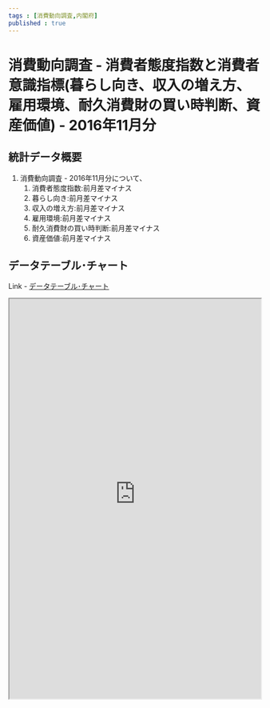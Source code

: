 ```yaml
--- 
tags : [消費動向調査,内閣府] 
published : true
---
```


# 消費動向調査 - 消費者態度指数と消費者意識指標(暮らし向き、収入の増え方、雇用環境、耐久消費財の買い時判断、資産価値) - 2016年11月分
## 統計データ概要
1. 消費動向調査 - 2016年11月分について、
	1. 消費者態度指数:前月差マイナス
	1. 暮らし向き:前月差マイナス
	1. 収入の増え方:前月差マイナス
	1. 雇用環境:前月差マイナス
	1. 耐久消費財の買い時判断:前月差マイナス
	1. 資産価値:前月差マイナス
	
## データテーブル･チャート
Link - [データテーブル･チャート](http://knowledgevault.saecanet.com/charts/am-consulting.co.jp-consumerConfidenceSurvey.html)

<iframe src="http://knowledgevault.saecanet.com/charts/am-consulting.co.jp-consumerConfidenceSurvey.html" width="100%" height="800px"></iframe>